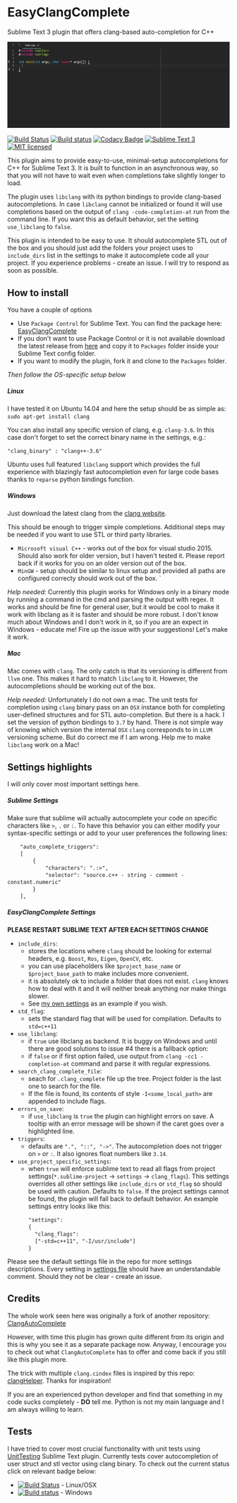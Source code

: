 # EasyClangComplete #

Sublime Text 3 plugin that offers clang-based auto-completion for C++

![Example](autocomplete_show_off.gif)

[![Build Status](https://goo.gl/3KUIVo)](https://goo.gl/nJ2NOU)
[![Build status](https://goo.gl/FqsNzm)](https://goo.gl/4N6nxe)
[![Codacy Badge](https://goo.gl/PDVYTj)](https://goo.gl/h52rHl)
[![Sublime Text 3](https://img.shields.io/badge/Sublime%20Text-3-green.svg)](https://www.sublimetext.com/3)
[![MIT licensed](https://img.shields.io/badge/license-MIT-blue.svg)](./LICENSE)

This plugin aims to provide easy-to-use, minimal-setup autocompletions for C++
for Sublime Text 3. It is built to function in an asynchronous way, so that you
will not have to wait even when completions take slightly longer to load.

The plugin uses `libclang` with its python bindings to provide clang-based
autocompletions. In case `libclang` cannot be initialized or found it will use
completions based on the output of `clang -code-completion-at` run from the
command line. If you want this as default behavior, set the setting
`use_libclang` to `false`.

This plugin is intended to be easy to use. It should autocomplete STL out of
the box and you should just add the folders your project uses to `include_dirs`
list in the settings to make it autocomplete code all your project. If you
experience problems - create an issue. I will try to respond as soon as
possible.

## How to install ##
You have a couple of options
- Use `Package Control` for Sublime Text. You can find the package here:
  [EasyClangComplete](https://packagecontrol.io/packages/EasyClangComplete)
- If you don't want to use Package Control or it is not available download the
  latest release from
  [here](https://github.com/niosus/EasyClangComplete/releases) and copy it to
  `Packages` folder inside your Sublime Text config folder.
- If you want to modify the plugin, fork it and clone to the `Packages` folder.

*Then follow the OS-specific setup below*

##### Linux #####
I have tested it on Ubuntu 14.04 and here the setup should be as simple as:
`sudo apt-get install clang`

You can also install any specific version of clang, e.g. `clang-3.6`. In this
case don't forget to set the correct binary name in the settings, e.g.:
```
"clang_binary" : "clang++-3.6"
```
Ubuntu uses full featured `libclang` support which provides the full experience
with blazingly fast autocompletion even for large code bases thanks to
`reparse` python bindings function.

##### Windows #####
Just download the latest clang from the
[clang website](http://llvm.org/releases/download.html).

This should be enough to trigger simple completions. Additional steps may be
needed if you want to use STL or third party libraries.

- `Microsoft visual C++` - works out of the box for visual studio 2015. Should
  also work for older version, but I haven't tested it. Please report back if
  it works for you on an older version out of the box.
- `MinGW` - setup should be similar to linux setup and provided all paths are
  configured correcty should work out of the box. `

*Help needed:* Currently this plugin works for Windows only in a binary mode by
running a command in the cmd and parsing the output with regex. It works and
should be fine for general user, but it would be cool to make it work with
libclang as it is faster and should be more robust. I don't know much about
Windows and I don't work in it, so if you are an expect in Windows - educate
me! Fire up the issue with your suggestions! Let's make it work.

##### Mac  #####
Mac comes with `clang`. The only catch is that its versioning is different from
`llvm` one. This makes it hard to match `libclang` to it. However, the
autocompletions should be working out of the box.

*Help needed:* Unfortunately I do not own a mac. The unit tests for completion
using `clang` binary pass on an `OSX` instance both for completing user-defined
structures and for STL auto-completion. But there is a hack. I set the version
of python bindings to `3.7` by hand. There is not simple way of knowing which
version the internal `OSX` `clang` corresponds to in `LLVM` versioning scheme.
But do correct me if I am wrong. Help me to make `libclang` work on a Mac!

## Settings highlights ##
I will only cover most important settings here.

##### Sublime Settings  #####
Make sure that sublime will actually autocomplete your code on specific
characters like `>`, `.` or `:`. To have this behavior you can either modify
your syntax-specific settings or add to your user preferences the following
lines:
```
    "auto_complete_triggers":
    [
        {
            "characters": ".:>",
            "selector": "source.c++ - string - comment - constant.numeric"
        }
    ],
```

##### EasyClangComplete Settings  #####
**PLEASE RESTART SUBLIME TEXT AFTER EACH SETTINGS CHANGE**

- `include_dirs`:
    + stores the locations where `clang` should be looking for external
      headers, e.g. `Boost`, `Ros`, `Eigen`, `OpenCV`, etc.
    + you can use placeholders like `$project_base_name` or
      `$project_base_path` to make includes more convenient.
    + it is absolutely ok to include a folder that does not exist. `clang`
      knows how to deal with it and it will neither break anything nor make
      things slower.
    + See [my own settings](https://github.com/niosus/config-sublime/blob/master/Packages%2FUser%2FEasyClangComplete.sublime-settings#L4) as an example if you wish.
- `std_flag`:
    + sets the standard flag that will be used for compilation. Defaults to
      `std=c++11`
- `use_libclang`:
    + if `true` use libclang as backend. It is buggy on Windows and until there
      are good solutions to issue #4 there is a fallback option:
    + if `false` or if first option failed, use output from `clang -cc1
      -completion-at` command and parse it with regular expressions.
- `search_clang_complete_file`:
    + seach for `.clang_complete` file up the tree. Project folder is the last
      one to search for the file.
    + If the file is found, its contents of style `-I<some_local_path>` are
      appended to include flags.
- `errors_on_save`:
    + if `use_libclang` is `true` the plugin can highlight errors on save. A
      tooltip with an error message will be shown if the caret goes over a
      highlighted line.
- `triggers`:
    + defaults are `".", "::", "->"`. The autocompletion does not trigger on
      `>` or `:`. It also ignores float numbers like `3.14`.
- `use_project_specific_settings`:
    + when `true` will enforce sublime text to read all flags from project
      settings(`*.sublime-project` -> `settings` -> `clang_flags`). This
      settings overrides all other settings like `include_dirs` or `std_flag`
      so should be used with caution. Defaults to `false`. If the project
      settings cannot be found, the plugin will fall back to default behavior.
      An example settings entry looks like this:
      ```
      "settings":
      {
        "clang_flags":
        ["-std=c++11", "-I/usr/include"]
      }
      ```

Please see the default settings file in the repo for more settings
descriptions. Every setting in [settings file](EasyClangComplete.sublime-settings) should have an understandable
comment. Should they not be clear - create an issue.


## Credits ##
The whole work seen here was originally a fork of another repository:
[ClangAutoComplete](https://github.com/pl-ca/ClangAutoComplete)

However, with time this plugin has grown quite different from its origin and
this is why you see it as a separate package now. Anyway, I encourage you to
check out what `ClangAutoComplete` has to offer and come back if you still like
this plugin more.

The trick with multiple `clang.cindex` files is inspired by this repo:
[clangHelper](https://github.com/griebd/clangHelper). Thanks for inspiration!

If you are an experienced python developer and find that something in my code
sucks completely - **DO** tell me. Python is not my main language and I am
always willing to learn.

## Tests ##
I have tried to cover most crucial functionality with unit tests using
[UnitTesting](https://github.com/randy3k/UnitTesting) Sublime Text plugin.
Currently tests cover autocompletion of user struct and stl vector using clang
binary. To check out the current status click on relevant badge below:

- [![Build Status](https://goo.gl/3KUIVo)](https://goo.gl/nJ2NOU) - Linux/OSX
- [![Build status](https://goo.gl/FqsNzm)](https://goo.gl/4N6nxe) - Windows
